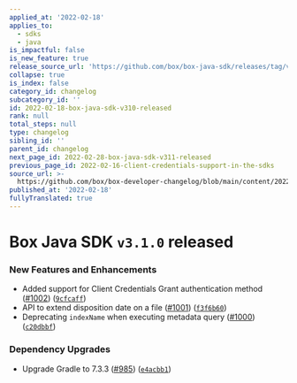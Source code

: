 ```yaml
---
applied_at: '2022-02-18'
applies_to:
  - sdks
  - java
is_impactful: false
is_new_feature: true
release_source_url: 'https://github.com/box/box-java-sdk/releases/tag/v3.1.0'
collapse: true
is_index: false
category_id: changelog
subcategory_id: ''
id: 2022-02-18-box-java-sdk-v310-released
rank: null
total_steps: null
type: changelog
sibling_id: ''
parent_id: changelog
next_page_id: 2022-02-28-box-java-sdk-v311-released
previous_page_id: 2022-02-16-client-credentials-support-in-the-sdks
source_url: >-
  https://github.com/box/box-developer-changelog/blob/main/content/2022/02-18-box-java-sdk-v310-released.md
published_at: '2022-02-18'
fullyTranslated: true
---
```

# Box Java SDK `v3.1.0` released

### New Features and Enhancements

* Added support for Client Credentials Grant authentication method ([#1002][1]) ([`9cfcaff`][2])
* API to extend disposition date on a file ([#1001][3]) ([`f3f6b60`][4])
* Deprecating `indexName` when executing metadata query ([#1000][5]) ([`c20dbbf`][6])

### Dependency Upgrades

* Upgrade Gradle to 7.3.3 ([#985][7]) ([`e4acbb1`][8])

[1]: https://github.com/box/box-java-sdk/issues/1002

[2]: https://github.com/box/box-java-sdk/commit/9cfcaff243dbf0541409f91f9f863a207345dc47

[3]: https://github.com/box/box-java-sdk/issues/1001

[4]: https://github.com/box/box-java-sdk/commit/f3f6b6043eec362c5a8ad9a01d6588538ca34e71

[5]: https://github.com/box/box-java-sdk/issues/1000

[6]: https://github.com/box/box-java-sdk/commit/c20dbbf6a927e31cfdd7ffa71069c0897f7a0536

[7]: https://github.com/box/box-java-sdk/issues/985

[8]: https://github.com/box/box-java-sdk/commit/e4acbb1f0c10ccdeeee139e2566b344052680010
